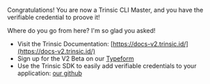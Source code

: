 Congratulations! You are now a Trinsic CLI Master, and you have the verifiable credential to proove it!

Where do you go from here? I'm so glad you asked!

* Visit the Trinsic Documentation: [https://docs-v2.trinsic.id/](https://docs-v2.trinsic.id/)
* Sign up for the V2 Beta on our [Typeform](https://trinsic.typeform.com/to/EIO26xym?typeform-source=docs-v2.trinsic.id)
* Use the Trinsic SDK to easily add verifiable credentials to your application: [our github](https://github.com/trinsic-id/sdk)